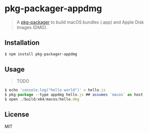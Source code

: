 pkg-packager-appdmg
===================

> A [pkg-packager][pkg-packager] to build macOS bundles (.app) and Apple Disk Images (DMG).

## Installation

```sh
$ npm install pkg-packager-appdmg
```

## Usage

> TODO

```js
$ echo 'console.log("hello world")' > hello.js
$ pkg-package --type appdmg hello.js ## assumes `macos` as host
$ open ./build/x64/macos/hello.dmg
```

## License

MIT

[pkg-packager]: https://github.com/little-core-labs/pkg-packager
